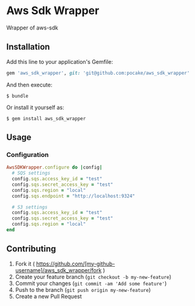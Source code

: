 # Aws Sdk Wrapper

Wrapper of aws-sdk

## Installation

Add this line to your application's Gemfile:

```ruby
gem 'aws_sdk_wrapper', git: 'git@github.com:pocake/aws_sdk_wrapper'
```

And then execute:

    $ bundle

Or install it yourself as:

    $ gem install aws_sdk_wrapper

## Usage

### Configuration

```ruby
AwsSDKWrapper.configure do |config|
  # SQS settings
  config.sqs.access_key_id = "test"
  config.sqs.secret_access_key = "test"
  config.sqs.region = "local"
  config.sqs.endpoint = "http://localhost:9324"

  # S3 settings
  config.sqs.access_key_id = "test"
  config.sqs.secret_access_key = "test"
  config.sqs.region = "local"
end
```

## Contributing

1. Fork it ( https://github.com/[my-github-username]/aws_sdk_wrapper/fork )
2. Create your feature branch (`git checkout -b my-new-feature`)
3. Commit your changes (`git commit -am 'Add some feature'`)
4. Push to the branch (`git push origin my-new-feature`)
5. Create a new Pull Request
